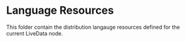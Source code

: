 # Language Resources

This folder contain the distribution langauge resources defined for the current LiveData node.